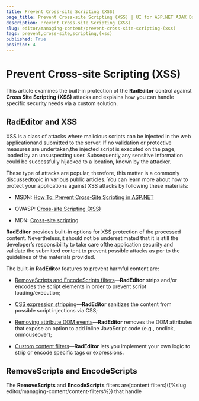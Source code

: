 ```yaml
---
title: Prevent Cross-site Scripting (XSS)
page_title: Prevent Cross-site Scripting (XSS) | UI for ASP.NET AJAX Documentation
description: Prevent Cross-site Scripting (XSS)
slug: editor/managing-content/prevent-cross-site-scripting-(xss)
tags: prevent,cross-site,scripting,(xss)
published: True
position: 4
---
```


# Prevent Cross-site Scripting (XSS)



This article examines the built-in protection of the __RadEditor__ control against __Cross Site Scripting (XSS)__ attacks and explains	how you can handle specific security needs via a custom solution.

## RadEditor and XSS

XSS is a class of attacks where malicious scripts can be injected in the web applicationand submitted to the server. If no validation or protective measures are undertaken,the injected script is executed on the page, loaded by an unsuspecting user. Subsequently,any sensitive information could be successfully hijacked to a location, known by the attacker.

These type of attacks are popular, therefore, this matter is a commonly discussedtopic in various public articles. You can learn more about how to protect your applications against XSS attacks by following these materials:

* MSDN: [How To: Prevent Cross-Site Scripting in ASP.NET](http://msdn.microsoft.com/en-us/library/ff649310.aspx)

* OWASP: [Cross-site Scripting (XSS)](https://www.owasp.org/index.php/Cross-site_Scripting_%28XSS%29)

* MDN: [Cross-site scripting](https://developer.mozilla.org/en-US/docs/Glossary/Cross-site_scripting)

__RadEditor__ provides built-in options for XSS protection of the processed content. Nevertheless,it should not be underestimated that it is still the developer’s responsibility to take care ofthe application security and validate the submitted content to prevent possible attacks as per to the guidelines of the materials provided.

The built-in __RadEditor__ features to prevent harmful content are:

* [RemoveScripts and EncodeScripts filters](#removescripts-and-encodescripts)—__RadEditor__ strips and/or encodes the script elements in order to prevent script loading/execution;

* [CSS expression stripping](#css-expressions)—__RadEditor__ sanitizes the content from possible script injections via CSS;

* [Removing attribute DOM events](#attribute-dom-events)—__RadEditor__ removes the DOM attributes that expose an option to add inline JavaScript code (e.g., onclick, onmouseover);

* [Custom content filters](#custom-content-filters)—__RadEditor__ lets you implement your own logic to strip or encode specific tags or expressions.

## RemoveScripts and EncodeScripts

The __RemoveScripts__ and __EncodeScripts__ filters are[content filters]({%slug editor/managing-content/content-filters%}) that handle <script> tags inserted in the editor’s content.

RemoveScripts filter strips all <script> elements and all JavaScript logic enclosed between its tags.This filter is designed to work on both client and server side to protect from possible execution of an already injected malicious code.For example, this content:

````HTML
			<p>paragraph</p>
			<script>
				alert("XSS")
			</script>
````



Will become this:

````HTML
			<p>paragraph</p>
````



__EncodeScripts__ enables end-users to enter a <script> element, although no code from it will be executed,because the script tags will be transformed to an HTML comment. For example, this content:

````HTML
			<p>paragraph</p>
			<script>
				alert("XSS")
			</script>
````



In Design mode will be transformed to:

````HTML
			<p>paragraph</p>
			<!--RADEDITORSAVEDTAG_script>
				alert("XSS")
			</script-->
````



And in HTML will be decoded, so that user can continue working on it.

This filter is intended only to encode and decode scripts, so JavaScript code will not be executed while edited in the __RadEditor__.Also, the submitted content will be decoded on the server (i.e., the server-side __RadEditor.Content__ property will return content with fully functional script logic).

Note that if the __RemoveScripts__ filter is enabled, the __EncodeScripts__ one will be of no value.Therefore, if you need to let users edit JavaScript in the __RadEditor__ you should disable the __RemoveScripts__ filter.For that you can use the server-side[DisableFilter()](http://www.telerik.com/help/aspnet-ajax/m_telerik_web_ui_radeditor_disablefilter.html) method.

## CSS Expressions

[CSS expressions](http://msdn.microsoft.com/en-us/library/ie/ms537634%28v=vs.85%29.aspx) were first introduced in Internet Explorer 5.5 and later deprecated with the release of Internet Explorer 8.They were designed to provide more flexible CSS stylization by incorporating JavaScript logic directly in CSS properties. This feature,again, leads to the possibility of XSS attacks by injecting malicious script in the expressions.

Since its __Q3 2014__ version, __RadEditor__ provides built-in protection against this kind of attack.With the __StripCssExpressions__ filter, CSS expressions are automatically stripped from the content. For example, the following HTML:

````HTML
			<style type="text/css">
				#container {
					width: expression(document.body.offsetWidth / 4 + 30 + "px");
				}
			</style>
			<div id="container">
				some text
			</div>
````



Will be modified by this filter to the following:

````HTML
			<style type="text/css">
				#container {
			
				}
			</style>
			<div id="container">
				some text
			</div>	
````



The __StripCssExpressions__ filter runs not only on the client, but also on the server and removes any CSS expressionsfrom the content to protect from possible execution of an already injected malicious code. Note that if this filter is disabled, both client-sideand server-side logic will not be executed, and CSS expressions will not be removed.

## Attribute DOM Events

The well-known[DOM event attributes](http://en.wikipedia.org/wiki/DOM_events)like onclick, onmouseover, etc. can also create an XSS vulnerability. Since their value is a JavaScript string, injection of scripts is possible which can be categorized as an XSS attack.

Since the __Q3 2014__ version, the __StripDomEventAttributes__ filter removes the attribute handler and all the inline code. For example, this content:

````HTML
			<p onclick="alert('XSS')">paragraph</p>
````



Will be changed to this one:

````HTML
			<p>paragraph</p>
````



__StripDomEventAttributes__, just like the __StripCssExpressions__ and __RemoveScripts__ filters,runs both on the client and on the server side to protect from possible execution of an already injected malicious code.Disabling it will prevent all such attributes from being removed.

## Custom Content Filters

Upon further security testing or according to additional custom needs, there may be the need to remove, strip or modify content based on specific requirements that are not covered out of the box.

Since the creation of the __RadEditor__ control, building a[Custom Content Filter](http://demos.telerik.com/aspnet-ajax/editor/examples/contentfilters/defaultcs.aspx) has been a well-known approach to prevent malicious code from being submitted and eventually executed on a page.

__Example 1__ demonstrates a simple encoding approach, where the script tags are encoded with the corresponding HTML entities. This prevents the script logic from being executed and the script element is rendered as plain text on the page for the reader to see.

>important The custom filters process the content only on the client. In cases where the content should be sanitized on the server, further logic should be implemented in the code behind when content is saved to the data base and/or when requested. See __Example 2__ .
>


__Example 1__: Custom content filter that shows script tags as text to the user.

>tabbedCode

````ASPNET
			<telerik:RadEditor runat="server" ID="RadEditor1" OnClientLoad="OnClientLoad">
			</telerik:RadEditor>
	
			<script type="text/javascript">
				function OnClientLoad(editor, args) {
					editor.get_filtersManager().add(new MyCustomScriptEncoder());
				}
	
				function MyCustomScriptEncoder() {
					MyCustomScriptEncoder.initializeBase(this);
					this.set_isDom(false);
					this.set_enabled(true);
					this.set_name("MyCustomScriptEncoderFilter");
					this.set_description("Encodes all <script> tags and allows the browser to render them as plain text.");
				}
	
				MyCustomScriptEncoder.prototype = {
					encodeScripts: function (contentToEncode) {
						var encodedContent = contentToEncode.replace(/<(\/*)script([^>]*)>/gi, "&lt;$1script$2&gt;");
						return encodedContent
					},
	
					getDesignContent: function (content) {
						var newContent = content;
						return this.encodeScripts(newContent);
					},
	
					// The code below is the same because it needs to be applied when switching to HTML mode and also when content is submitted. 
					getHtmlContent: function (content) {
						var newContent = content;
						return this.encodeScripts(newContent);
					}
				}
	
				MyCustomScriptEncoder.registerClass('MyCustomScriptEncoderFilter', Telerik.Web.UI.Editor.Filter);
			</script>
````



````C#
			/* These filters are disabled only for demonstration purpose.
			   Creating a custom content filter does not involve disabling any of the default filters.*/
	
			RadEditor1.DisableFilter(EditorFilters.RemoveScripts);
			RadEditor1.DisableFilter(EditorFilters.EncodeScripts);
````



````VB
			' These filters are disabled only for demonstration purpose.
			' Creating a custom content filter does not involve disabling any of the default filters.
			RadEditor1.DisableFilter(EditorFilters.RemoveScripts)
			RadEditor1.DisableFilter(EditorFilters.EncodeScripts)
	
````


>end

__Example 2__: Custom code behind logic to remove scripts from the content before loading it in the __RadEditor__.

>tabbedCode

````C#
	using System;
	using System.Text.RegularExpressions;
	using Telerik.Web.UI;
	
	public partial class DefaultCS : System.Web.UI.Page
	{
		protected void Page_Load(object sender, EventArgs e)
		{
			// Dummy content from data base.
			string htmlContent = "some text<script>alert('XSS')</script> some text"; 
	
			RadEditor1.Content = sanitizeScripts(htmlContent);
		}
	
		private string sanitizeScripts(string htmlContent)
		{
			Regex regex = new Regex(@"<script[^>]*>[^>]*>");
	
			string sanitizedContent = regex.Replace(htmlContent, "");
	
			return sanitizedContent;
		}
	}
	
````



````VB
	Imports System.Text.RegularExpressions
	Imports Telerik.Web.UI
	
	Partial Public Class DefaultVB
		Inherits System.Web.UI.Page
		Protected Sub Page_Load(sender As Object, e As EventArgs)
			' Dummy content from data base.
			Dim htmlContent As String = "some text <script>alert('XSS')</script> some text"
	
			RadEditor1.Content = sanitizeScripts(htmlContent)
		End Sub
	
		Private Function sanitizeScripts(htmlContent As String) As String
			Dim regex As New Regex("<script[^>]*>[^>]*>")
	
			Dim sanitizedContent As String = regex.Replace(htmlContent, "")
	
			Return sanitizedContent
		End Function
	End Class
````


>end

# See Also

 * [Content Filters]({%slug editor/managing-content/content-filters%})

 * [Securing RadEditor Content and Preventing XSS Attacks](http://blogs.telerik.com/blogs/14-09-24/securing-radeditor-content-and-preventing-xss-attacks)

 * [Demo: Built-in Content Filters](http://demos.telerik.com/aspnet-ajax/editor/examples/builtincontentfilters/defaultcs.aspx)

 * [Demo: Custom Content Filters](http://demos.telerik.com/aspnet-ajax/editor/examples/contentfilters/defaultcs.aspx)
